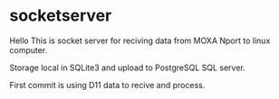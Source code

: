 # socketserver

Hello 
This is socket server for reciving data from MOXA Nport to linux computer.

Storage local in SQLite3 and upload to PostgreSQL SQL server.

First commit is using D11 data to recive and process.